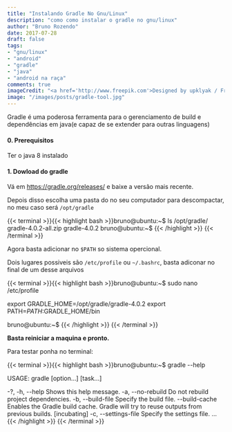 ```yaml
---
title: "Instalando Gradle No Gnu/Linux"
description: "como como instalar o gradle no gnu/linux"
author: "Bruno Rozendo"
date: 2017-07-28
draft: false
tags:
- "gnu/linux"
- "android"
- "gradle"
- "java"
- "android na raça"
comments: true
imageCredit: "<a href='http://www.freepik.com'>Designed by upklyak / Freepik</a>"
image: "/images/posts/gradle-tool.jpg"
---
```




Gradle é uma poderosa ferramenta para o gerenciamento de build e dependências em java(e capaz de se extender para outras linguagens)


#### 0. Prerequisitos

Ter o java 8 instalado

#### 1. Dowload do gradle

Vá em https://gradle.org/releases/ e baixe a versão mais recente.

Depois disso escolha uma pasta do no seu computador para descompactar, no meu caso será `/opt/gradle`

{{< terminal >}}{{< highlight bash >}}bruno@ubuntu:~$ ls /opt/gradle/
gradle-4.0.2-all.zip gradle-4.0.2 
bruno@ubuntu:~$
{{< /highlight >}}
{{< /terminal >}}


Agora basta adicionar no `$PATH` so sistema opercional. 

Dois lugares possiveis são `/etc/profile` ou `~/.bashrc`, basta adiconar no final de um desse arquivos



{{< terminal >}}{{< highlight bash >}}bruno@ubuntu:~$ sudo nano /etc/profile

export GRADLE_HOME=/opt/gradle/gradle-4.0.2
export PATH=$PATH:$GRADLE_HOME/bin
 
bruno@ubuntu:~$
{{< /highlight >}}
{{< /terminal >}}

__Basta reiniciar a maquina e pronto.__

Para testar ponha no terminal:

{{< terminal >}}{{< highlight bash >}}bruno@ubuntu:~$ gradle --help

USAGE: gradle [option...] [task...]

-?, -h, --help          Shows this help message.
-a, --no-rebuild        Do not rebuild project dependencies.
-b, --build-file        Specify the build file.
--build-cache           Enables the Gradle build cache. Gradle will try to reuse outputs from previous builds. [incubating]
-c, --settings-file     Specify the settings file.
...
{{< /highlight >}}
{{< /terminal >}}
